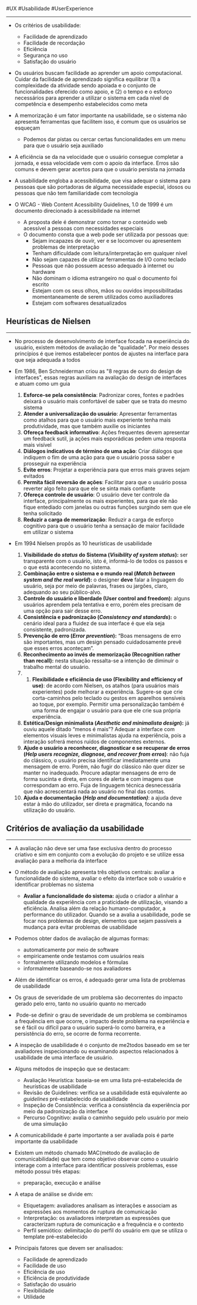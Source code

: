 #UX #Usabilidade #UserExperience

---
- Os critérios de usabilidade:
	- Facilidade de aprendizado
	- Facilidade de recordação
	- Eficiência
	- Segurança no uso
	- Satisfação do usuário
	
- Os usuários buscam facilidade  ao aprender um apoio computacional. Cuidar da facilidade de aprendizado significa equilibrar (1) a complexidade da atividade sendo apoiada e o conjunto de funcionalidades oferecido como apoio, e (2) o tempo e o esforço necessários para aprender a utilizar o sistema em cada nível de competência e desempenho estabelecidos como meta

- A memorização é um fator importante na usabilidade, se o sistema não apresenta ferramentas que facilitem isso, é comum que os usuários se esqueçam
	- Podemos dar pistas ou cercar certas funcionalidades em um menu para que o usuário seja auxiliado

- A eficiência se da na velocidade que o usuário consegue completar a jornada, e essa velocidade vem com o apoio da interface. Erros são comuns e devem gerar acertos para que o usuário persista na jornada

- A usabilidade engloba a acessibilidade, que visa adequar o sistema para pessoas que são portadoras de alguma necessidade especial, idosos ou pessoas que não tem familiaridade com tecnologia

- O WCAG - Web Content Acessibility Guidelines, 1.0 de 1999 é um documento direcionado à acessibilidade na internet
	- A proposta dele é demonstrar como tornar o conteúdo web acessível a pessoas com necessidades especiais
	- O documento consta que a web pode ser utilizada por pessoas que:
		- Sejam incapazes de ouvir, ver e se locomover ou apresentem problemas de interpretação
		- Tenham dificuldade com leitura/interpretação em qualquer nível
		- Não sejam capazes de utilizar ferramentas de I/O como teclado
		- Pessoas que não possuem acesso adequado à internet ou hardware
		- Não dominam o idioma estrangeiro no qual o documento foi escrito
		- Estejam com os seus olhos, mãos ou ouvidos impossibilitadas momentaneamente de serem utilizados como auxiliadores
		- Estejam com softwares desatualizados

## Heurísticas de Nielsen
---

- No processo de desenvolvimento de interface focada na experiência do usuário, existem métodos de avaliação de "qualidade". Por meio desses princípios é que iremos estabelecer pontos de ajustes na interface para que seja adequada a todos

- Em 1986, Ben Schneiderman criou as "8 regras de ouro do design de interfaces", essas regras auxiliam na avaliação do design de interfaces e atuam como um guia
	1. **Esforce-se pela consistência**: Padronizar cores, fontes e padrões deixará o usuário mais confortável de saber que se trata do mesmo sistema
	2. **Atender a universalização do usuário**: Apresentar ferramentas como atalhos para que o usuário mais experiente tenha mais produtividade, mas que também auxilie os iniciantes
	3. **Ofereça feedback informativo**: Ações frequentes devem apresentar um feedback sutil, ja ações mais esporádicas pedem uma resposta mais visível
	4. **Diálogos indicativos de término de uma ação**: Criar diálogos que indiquem o fim de uma ação para que o usuário possa saber e prosseguir na experiência
	5. **Evite erros**: Projetar a experiência para que erros mais graves sejam evitados
	6. **Permita fácil reversão de ações**: Facilitar para que o usuário possa reverter algo feito para que ele se sinta mais confiante
	7. **Ofereça controle de usuário**: O usuário deve ter controle da interface, principalmente os mais experientes, para que ele não fique entediado com janelas ou outras funções surgindo sem que ele tenha solicitado
	8. **Reduzir a carga de memorização**: Reduzir a carga de esforço cognitivo para que o usuário tenha a sensação de maior facilidade em utilizar o sistema

-  Em 1994 Nielsen propôs as 10 heurísticas de usabilidade
	1. **Visibilidade do _status_ do Sistema (_Visibility of system status_):** ser transparente com o usuário, isto é, informá-lo de todos os passos e o que está acontecendo no sistema.
	2. **Combinação entre o sistema e o mundo real (_Match between system and the real world_):** o designer **deve** falar a linguagem do usuário, seja por meio de palavras, frases ou jargões, claro, adequando ao seu público-alvo.
	3. **Controle do usuário e liberdade (User control and freedom):** alguns usuários aprendem pela tentativa e erro, porém eles precisam de uma opção para sair desse erro.
	4. **Consistência e padronização (_Consistency and standards_):** o cenário ideal para a fluidez de sua interface é que ela seja consistente, padronizada.
	5. **Prevenção de erro (_Error prevention_):** “Boas mensagens de erro são importantes, mas um design pensado cuidadosamente prevê que esses erros aconteçam”.
	6. **Reconhecimento ao invés de memorização (Recognition rather than recall):** nesta situação ressalta-se a intenção de diminuir o trabalho mental do usuário.
	7. 1. **Flexibilidade e eficiência de uso (Flexibility and efficiency of use)**: de acordo com Nielsen, os atalhos (para usuários mais experientes) pode melhorar a experiência. Sugere-se que crie corta-caminhos pelo teclado ou gestos em aparelhos sensíveis ao toque, por exemplo. Permitir uma personalização também é uma forma de engajar o usuário para que ele crie sua própria experiência.
	8. **Estética/Design minimalista (_Aesthetic and minimalista design_):** já ouviu aquele ditado “menos é mais”? Adequar a interface com elementos visuais leves e minimalistas ajuda na experiência, pois a interação sofrerá menos ruídos de componentes externos.
	9.  **Ajude o usuário a reconhecer, diagnosticar e se recuperar de erros (_Help users recognize, diagnose, and recover from erros_)**: não fuja do clássico, o usuário precisa identificar imediatamente uma mensagem de erro. Porém, não fugir do clássico não quer dizer se manter no inadequado. Procure adaptar mensagens de erro de forma sucinta e direta, em cores de alerta e com imagens que correspondam ao erro. Fuja de linguagem técnica desnecessária que não acrescentará nada ao usuário no final das contas.
	10. **Ajuda e documentação (_Help and documentation)_**: a ajuda deve estar à mão do utilizador, ser direta e pragmática, focando na utilização do usuário.

## Critérios de avaliação da usabilidade
---

- A avaliação não deve ser uma fase exclusiva dentro do processo criativo e sim em conjunto com a evolução do projeto e se utilize essa avaliação para a melhoria da interface

- O método de avaliação apresenta três objetivos centrais: avaliar a funcionalidade do sistema, avaliar o efeito da interface sob o usuário e identificar problemas no sistema

	- **Avaliar a funcionalidade do sistema:** ajuda o criador a alinhar a qualidade da experiência com a praticidade de utilização, visando a eficiência. Analisa além da relação humano-computador, a performance do utilizador. Quando se a avalia a usabilidade, pode se focar nos problemas de design, elementos que sejam passíveis a mudança para evitar problemas de usabilidade

- Podemos obter dados de avaliação de algumas formas: 
	- automaticamente por meio de software
	- empiricamente onde testamos com usuários reais
	- formalmente utilizando modelos e fórmulas
	- informalmente baseando-se nos avaliadores

- Além de identificar os erros, é adequado gerar uma lista de problemas de usabilidade

- Os graus de severidade de um problema são decorrentes do impacto gerado pelo erro, tanto no usuário quanto no mercado

-  Pode-se definir o grau de severidade de um problema se combinamos a frequência em que ocorre, o impacto deste problema na experiência e se é fácil ou difícil para o usuário superá-lo como barreira, e a persistência do erro, se ocorre de forma recorrente.

- A inspeção de usabilidade é o conjunto de me2todos baseado em se ter avaliadores inspecionando ou examinando aspectos relacionados à usabilidade de uma interface de usuário.

- Alguns métodos de inspeção que se destacam:
	- Avaliação Heurística: baseia-se em uma lista pré-estabelecida de heurísticas de usabilidade
	- Revisão de Guidelines: verifica se a usabilidade está equivalente ao _guidelines_ pré-estabelecido de usabilidade
	- Inspeção de Consistência: verifica a consistência da experiência por meio da padronização da interface
	- Percurso Cognitivo: avalia o caminho seguido pelo usuário por meio de uma simulação

- A comunicabilidade é parte importante a ser avaliada pois é parte importante da usabilidade

- Existem um método chamado MAC(método de avaliação de comunicabilidade) que tem como objetivo observar como o usuário interage com a interface para identificar possíveis problemas, esse método possui três etapas:
	- preparação, execução e análise

- A etapa de análise se divide em:
	- Etiquetagem: avaliadores analisam as interações e associam as expressões aos momentos de ruptura de comunicação
	- Interpretação: os avaliadores interpretam as expressões que caracterizam ruptura de comunicação e a frequência e o contexto
	- Perfil semiótico: delimitação do perfil do usuário em que se utiliza o template pré-estabelecido 

- Principais fatores que devem ser analisados:
	- Facilidade de aprendizado
	- Facilidade de uso
	- Eficiência de uso
	- Eficiência de produtividade
	- Satisfação do usuário
	- Flexibilidade
	- Utilidade